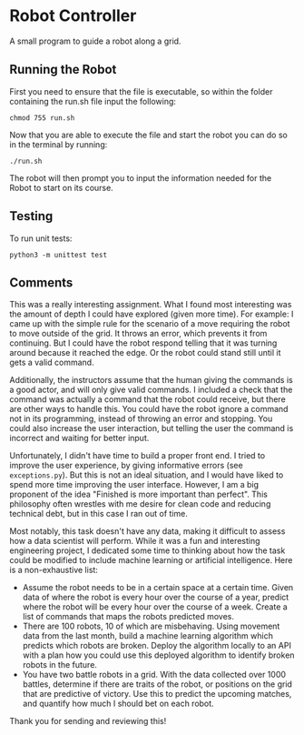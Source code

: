 # Robot Controller
A small program to guide a robot along a grid.

## Running the Robot
First you need to ensure that the file is executable, so within the folder containing the run.sh file input the following:

`chmod 755 run.sh`

Now that you are able to execute the file and start the robot you can do so in the terminal by running:

`./run.sh`

The robot will then prompt you to input the information needed for the Robot to start on its course.

## Testing
To run unit tests:

`python3 -m unittest test`

## Comments
This was a really interesting assignment. What I found most interesting was the amount of depth I could have explored (given more time). For example: I came up with the simple rule for the scenario of a move requiring the robot to move outside of the grid. It throws an error, which prevents it from continuing. But I could have the robot respond telling that it was turning around because it reached the edge. Or the robot could stand still until it gets a valid command. 

Additionally, the instructors assume that the human giving the commands is a good actor, and will only give valid commands. I included a check that the command was actually a command that the robot could receive, but there are other ways to handle this. You could have the robot ignore a command not in its programming, instead of throwing an error and stopping. You could also increase the user interaction, but telling the user the command is incorrect and waiting for better input.

Unfortunately, I didn't have time to build a proper front end. I tried to improve the user experience, by giving informative errors (see `exceptions.py`). But this is not an ideal situation, and I would have liked to spend more time improving the user interface. However, I am a big proponent of the idea "Finished is more important than perfect". This philosophy often wrestles with me desire for clean code and reducing technical debt, but in this case I ran out of time.

Most notably, this task doesn't have any data, making it difficult to assess how a data scientist will perform. While it was a fun and interesting engineering project, I dedicated some time to thinking about how the task could be modified to include machine learning or artificial intelligence. Here is a non-exhaustive list:
* Assume the robot needs to be in a certain space at a certain time. Given data of where the robot is every hour over the course of a year, predict where the robot will be every hour over the course of a week. Create a list of commands that maps the robots predicted moves.
* There are 100 robots, 10 of which are misbehaving. Using movement data from the last month, build a machine learning algorithm which predicts which robots are broken. Deploy the algorithm locally to an API with a plan how you could use this deployed algorithm to identify broken robots in the future.
* You have two battle robots in a grid. With the data collected over 1000 battles, determine if there are traits of the robot, or positions on the grid that are predictive of victory. Use this to predict the upcoming matches, and quantify how much I should bet on each robot.

Thank you for sending and reviewing this! 